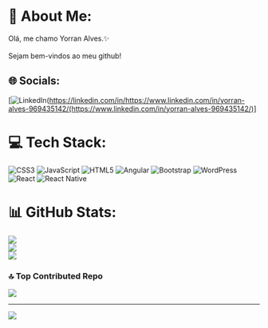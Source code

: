 
# 💫 About Me:
Olá, me chamo Yorran Alves.✨  <br><br>Sejam bem-vindos ao meu github!


## 🌐 Socials:
[![LinkedIn](https://img.shields.io/badge/LinkedIn-%230077B5.svg?logo=linkedin&logoColor=white)(https://linkedin.com/in/https://www.linkedin.com/in/yorran-alves-969435142/(https://www.linkedin.com/in/yorran-alves-969435142/)]


# 💻 Tech Stack:
![CSS3](https://img.shields.io/badge/css3-%231572B6.svg?style=for-the-badge&logo=css3&logoColor=white) ![JavaScript](https://img.shields.io/badge/javascript-%23323330.svg?style=for-the-badge&logo=javascript&logoColor=%23F7DF1E) ![HTML5](https://img.shields.io/badge/html5-%23E34F26.svg?style=for-the-badge&logo=html5&logoColor=white) ![Angular](https://img.shields.io/badge/angular-%23DD0031.svg?style=for-the-badge&logo=angular&logoColor=white) ![Bootstrap](https://img.shields.io/badge/bootstrap-%238511FA.svg?style=for-the-badge&logo=bootstrap&logoColor=white) ![WordPress](https://img.shields.io/badge/WordPress-%23117AC9.svg?style=for-the-badge&logo=WordPress&logoColor=white) ![React](https://img.shields.io/badge/react-%2320232a.svg?style=for-the-badge&logo=react&logoColor=%2361DAFB) ![React Native](https://img.shields.io/badge/react_native-%2320232a.svg?style=for-the-badge&logo=react&logoColor=%2361DAFB)
# 📊 GitHub Stats:
![](https://github-readme-stats.vercel.app/api?username=yorran04&theme=dark&hide_border=false&include_all_commits=true&count_private=false)<br/>
![](https://github-readme-streak-stats.herokuapp.com/?user=yorran04&theme=dark&hide_border=false)<br/>
![](https://github-readme-stats.vercel.app/api/top-langs/?username=yorran04&theme=dark&hide_border=false&include_all_commits=true&count_private=false&layout=compact)

### 🔝 Top Contributed Repo
![](https://github-contributor-stats.vercel.app/api?username=yorran04&limit=5&theme=dark&combine_all_yearly_contributions=true)

---
[![](https://visitcount.itsvg.in/api?id=yorran04&icon=5&color=0)](https://visitcount.itsvg.in)

<!-- Proudly created with GPRM ( https://gprm.itsvg.in ) -->
